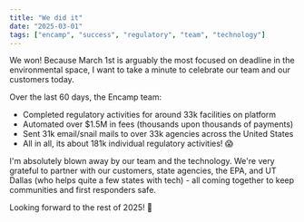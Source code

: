 ```yaml
---
title: "We did it"
date: "2025-03-01"
tags: ["encamp", "success", "regulatory", "team", "technology"]
---
```


We won! Because March 1st is arguably the most focused on deadline in the
environmental space, I want to take a minute to celebrate our team and our
customers today.

Over the last 60 days, the Encamp team:

- Completed regulatory activities for around 33k facilities on platform
- Automated over $1.5M in fees (thousands upon thousands of payments)
- Sent 31k email/snail mails to over 33k agencies across the United States
- All in all, its about 181k individual regulatory activities! 😱

I'm absolutely blown away by our team and the technology. We're very grateful to
partner with our customers, state agencies, the EPA, and UT Dallas (who helps
quite a few states with tech) - all coming together to keep communities and
first responders safe.

Looking forward to the rest of 2025! 🚀
